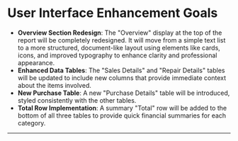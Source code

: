 # User Interface Enhancement Goals

- **Overview Section Redesign**: The "Overview" display at the top of the report will be completely redesigned. It will move from a simple text list to a more structured, document-like layout using elements like cards, icons, and improved typography to enhance clarity and professional appearance.
- **Enhanced Data Tables**: The "Sales Details" and "Repair Details" tables will be updated to include new columns that provide immediate context about the items involved.
- **New Purchase Table**: A new "Purchase Details" table will be introduced, styled consistently with the other tables.
- **Total Row Implementation**: A summary "Total" row will be added to the bottom of all three tables to provide quick financial summaries for each category.

---
